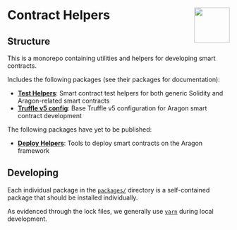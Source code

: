 # Contract Helpers <img align="right" src="https://raw.githubusercontent.com/aragon/design/master/readme-logo.png" height="80px" />

## Structure

This is a monorepo containing utilities and helpers for developing smart contracts.

Includes the following packages (see their packages for documentation):

- **[Test Helpers](packages/test-helpers)**: Smart contract test helpers for both generic Solidity and Aragon-related smart contracts
- **[Truffle v5 config](packages/truffle-config-v5)**: Base Truffle v5 configuration for Aragon smart contract development

The following packages have yet to be published:

- **[Deploy Helpers](packages/deploy-helpers)**: Tools to deploy smart contracts on the Aragon framework

## Developing

Each individual package in the [`packages/`](./packages/) directory is a self-contained package that should be installed individually.

As evidenced through the lock files, we generally use [`yarn`](https://yarnpkg.com/) during local development.
